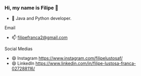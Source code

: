 ### Hi, my name is Filipe 👋
- 🌱 Java and Python developer.

Email
- 📫 filipefranca2@gmail.com

Social Medias
- 😄 Instagram https://www.instagram.com/filipelustosaf/
- 😄 LinkedIn https://www.linkedin.com/in/filipe-lustosa-franca-027288116/
<!--
**filipelustosaf/filipelustosaf** is a ✨ _special_ ✨ repository because its `README.md` (this file) appears on your GitHub profile.

Here are some ideas to get you started:

- 🔭 I’m currently working on ...
- 🌱 I’m currently learning ...
- 👯 I’m looking to collaborate on ...
- 🤔 I’m looking for help with ...
- 💬 Ask me about ...
- 📫 How to reach me: ...
- 😄 Pronouns: ...
- ⚡ Fun fact: ...
-->
